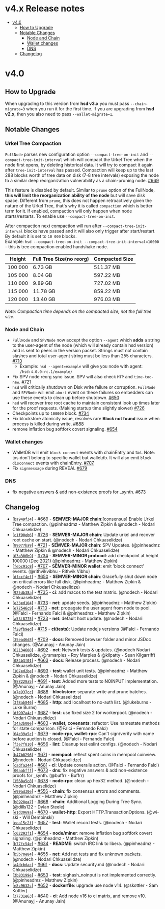 v4.x Release notes
==================

<!-- toc -->

- [v4.0](#v40)
  * [How to Upgrade](#how-to-upgrade)
  * [Notable Changes](#notable-changes)
    + [Node and Chain](#node-and-chain)
    + [Wallet changes](#wallet-changes)
    + [DNS](#dns)
  * [Changelog](#changelog)

<!-- tocstop -->

# v4.0
## How to Upgrade
  When upgrading to this version from **hsd v3.x** you must pass `--chain-migrate=3` when you run it for the first time.
  If you are upgrading from **hsd v2.x**, then you also need to pass `--wallet-migrate=1`.

## Notable Changes
### Urkel Tree Compaction
  `FullNode` parses new configuration option `--compact-tree-on-init` and `--compact-tree-init-interval` which will compact the Urkel Tree when the node first opens, by deleting historical data. It will try to compact it again after `tree-init-interval` has passed. Compaction will keep up to the last 288 blocks worth of tree data on disk (7-8 tree intervals) exposing the node to a similar deep reorganization vulnerability as a chain-pruning node. [#669](https://github.com/handshake-org/hsd/pull/669)
  
  This feature is disabled by default. Similar to `prune` option of the FullNode, **this will limit the reorganization ability of the node** but will save disk space. Different from `prune`, this does not happen retroactively given the nature of the Urkel Tree, that's why it is called `compaction` which is better term for it. If enabled, compaction will only happen when node starts/restarts. To enable use `--compact-tree-on-init`.
  
  After compaction next compaction will run after `--compact-tree-init-interval` blocks have passed and it will also only trigger after start/restart. By default it is set to `10 000` blocks.  
  Example: `hsd --compact-tree-on-init --compact-tree-init-interval=10000` - this is tree compaction enabled handshake node.
  
| Height  | Full Tree Size(no reorg) | Compacted Size |
| ------  | ------------------------ | -------------- |
| 100 000 | 6.73 GB                  | 511.37 MB      |
| 105 000 | 8.04 GB                  | 597.22 MB      |
| 110 000 | 9.89 GB                  | 727.02 MB      |
| 115 000 | 11.78 GB                 | 859.22 MB      |
| 120 000 | 13.40 GB                 | 976.03 MB      |

*Note: Compaction time depends on the compacted size, not the full tree size.*
  

### Node and Chain
  - `FullNode` and `SPVNode` now accept the option `--agent` which **adds** a string to the user-agent of the node (which will already contain hsd version) and is sent to peers in the version packet. Strings must not contain slashes and total user-agent string must be less than 255 characters. [#710](https://github.com/handshake-org/hsd/pull/710)
    - Example: `hsd --agent=example` will give you node with agent: `/hsd:4.0.0-rc.1/example/`
  - Fix SPV node reorg sync issue. SPV will also check `MTP` and `time-too-new`. [#721](https://github.com/handshake-org/hsd/pull/721)
  - `hsd` will critically shutdown on Disk write failure or corruption. `FullNode` and `SPVNode` will emit `abort` event on these failures so embedders can use these events to clean up before shutdown. [#650](https://github.com/handshake-org/hsd/pull/650)
  - `hsd` will recover tree root cache to maintain consistent look up times later for the proof requests. (Making startup time slightly slower) [#726](https://github.com/handshake-org/hsd/pull/726)
  - Checkpoints up to `100000` block. [#734](https://github.com/handshake-org/hsd/pull/734)
  - Fix blockstore atomicity issue, resolves rare **Block not found** issue when process is killed during write. [#688](https://github.com/handshake-org/hsd/pull/688)
  - remove inflation bug softfork covert signaling. [#654](https://github.com/handshake-org/hsd/pull/654)

### Wallet changes
  - WalletDB will emit `block connect` events with chainEntry and txs. Note: txs don't belong to specific wallet but walletdb. It will also emit `block disconnect` events with chainEntry. [#707](https://github.com/handshake-org/hsd/pull/707)
  - Fix `signmessage` during REVEAL [#679](https://github.com/handshake-org/hsd/pull/679)

### DNS
  - fix negative answers & add non-existence proofs for _synth. [#673](https://github.com/handshake-org/hsd/pull/673)
      
## Changelog
 - \[[`ba949f34`](https://github.com/handshake-org/hsd/commit/ba949f34)] - [#669](https://github.com/handshake-org/hsd/pull/669) - **SEMVER-MAJOR chain**:[consensus] Enable Urkel Tree compaction. (@pinheadmz - Matthew Zipkin & @nodech - Nodari Chkuaselidze)
 - \[[`c1f90eb6`](https://github.com/handshake-org/hsd/commit/c1f90eb6)] - [#726](https://github.com/handshake-org/hsd/pull/726) - **SEMVER-MAJOR chain**: Update urkel and recover root cache on start. (@nodech - Nodari Chkuaselidze)
 - \[[`89077ba9`](https://github.com/handshake-org/hsd/commit/89077ba9)] - [#721](https://github.com/handshake-org/hsd/pull/721) - **SEMVER-MAJOR chain**: SPV Updates. (@pinheadmz - Matthew Zipkin & @nodech - Nodari Chkuaselidze)
 - \[[`03a306b9`](https://github.com/handshake-org/hsd/commit/03a306b9)] - [#734](https://github.com/handshake-org/hsd/pull/734) - **SEMVER-MINOR protocol**: add checkpoint at height 100000 (Dec 2021) (@pinheadmz - Matthew Zipkin)
 - \[[`febc91c8`](https://github.com/handshake-org/hsd/commit/febc91c8)] - [#707](https://github.com/handshake-org/hsd/pull/707) - **SEMVER-MINOR wallet**: emit 'block connect' events. (@rithvikvibhu - Rithvik Vibhu)
 - \[[`dfccf4ef`](https://github.com/handshake-org/hsd/commit/dfccf4ef)] - [#650](https://github.com/handshake-org/hsd/pull/650) - **SEMVER-MINOR chain**: Gracefully shut down node on critical errors like full disk. (@pinheadmz - Matthew Zipkin & @nodech - Nodari Chkuaselidze)
 - \[[`925db38a`](https://github.com/handshake-org/hsd/commit/925db38a)] - [#735](https://github.com/handshake-org/hsd/pull/735) - **ci**: add macos to the test matrix. (@nodech - Nodari Chkuaselidze)
 - \[[`e33ed104`](https://github.com/handshake-org/hsd/commit/e33ed104)] - [#733](https://github.com/handshake-org/hsd/pull/733) - **net**: update seeds. (@pinheadmz - Matthew Zipkin)
 - \[[`e77546c9`](https://github.com/handshake-org/hsd/commit/e77546c9)] - [#710](https://github.com/handshake-org/hsd/pull/710) - **net**: propagate the user agent from node to pool. (@Falci - Fernando Falci & @pinheadmz - Matthew Zipkin)
 - \[[`a53f8775`](https://github.com/handshake-org/hsd/commit/a53f8775)] - [#723](https://github.com/handshake-org/hsd/pull/723) - **net**: default host update. (@nodech - Nodari Chkuaselidze)
 - \[[`f28fb9ed`](https://github.com/handshake-org/hsd/commit/f28fb9ed)] - [#715](https://github.com/handshake-org/hsd/pull/715) - **ci(tests)**: Update nodejs versions (@Falci - Fernando Falci)
 - \[[`35ea46d8`](https://github.com/handshake-org/hsd/commit/35ea46d8)] - [#709](https://github.com/handshake-org/hsd/pull/709) - **docs**: Removed browser folder and minor JSDoc changes. (@Anunayj - Anunay Jain)
 - \[[`62134608`](https://github.com/handshake-org/hsd/commit/62134608)] - [#692](https://github.com/handshake-org/hsd/pull/692) - **net**: Network tests & updates. (@nodech Nodari Chkuaselidze, @rsmarples - Roy Marples & @kilpatty - Sean Kilgarriff)
 - \[[`084b3f01`](https://github.com/handshake-org/hsd/commit/084b3f01)] - [#663](https://github.com/handshake-org/hsd/pull/663) - **docs**: Release process. (@nodech - Nodari Chkuaselidze)
 - \[[`107ed2be`](https://github.com/handshake-org/hsd/commit/107ed2be)] - [#693](https://github.com/handshake-org/hsd/pull/693) - **test**: wallet unit tests. (@pinheadmz - Matthew Zipkin & @nodech - Nodari Chkuaselidze)
 - \[[`888228a5`](https://github.com/handshake-org/hsd/commit/888228a5)] - [#691](https://github.com/handshake-org/hsd/pull/691) - **test**: Added more tests to NOINPUT implementation. (@Anunayj - Anunay Jain)
 - \[[`a7e937cc`](https://github.com/handshake-org/hsd/commit/a7e937cc)] - [#688](https://github.com/handshake-org/hsd/pull/688) - **blockstore**: separate write and prune batches. (@nodech - Nodari Chkuaselidze)
 - \[[`3f8ab846`](https://github.com/handshake-org/hsd/commit/3f8ab846)] - [#685](https://github.com/handshake-org/hsd/pull/685) - **http**: add localhost to no-auth list. (@lukeburns - Luke Burns)
 - \[[`df997a4c`](https://github.com/handshake-org/hsd/commit/df997a4c)] - [#687](https://github.com/handshake-org/hsd/pull/687) - **test**: use fixed size 2 for workerpool. (@nodech - Nodari Chkuaselidze)
 - \[[`34a3b00e`](https://github.com/handshake-org/hsd/commit/34a3b00e)] - [#683](https://github.com/handshake-org/hsd/pull/683) - **wallet, covenants**: refactor: Use namestate methods for state comparison. (@Falci - Fernando Falci)
 - \[[`64e39a5c`](https://github.com/handshake-org/hsd/commit/64e39a5c)] - [#679](https://github.com/handshake-org/hsd/pull/679) - **node-rpc, wallet-rpc**: Can't sign/verify with name before auction is closed. (@Falci - Fernando Falci)
 - \[[`f3e7f810`](https://github.com/handshake-org/hsd/commit/f3e7f810)] - [#656](https://github.com/handshake-org/hsd/pull/656) - **lint**: Cleanup test eslint configs. (@nodech - Nodari Chkuaselidze)
 - \[[`b47b0296`](https://github.com/handshake-org/hsd/commit/b47b0296)] - [#671](https://github.com/handshake-org/hsd/pull/671) - **mempool**: reflect spent coins in mempool coinview. (@nodech - Nodari Chkuaselidze)
 - \[[`cadfa244`](https://github.com/handshake-org/hsd/commit/cadfa244)] - [#681](https://github.com/handshake-org/hsd/pull/681) - **ci**: Update coveralls action. (@Falci - Fernando Falci)
 - \[[`06aabfff`](https://github.com/handshake-org/hsd/commit/06aabfff)] - [#673](https://github.com/handshake-org/hsd/pull/673) - **dns**: fix negative answers & add non-existence proofs for _synth. (@buffrr - Buffrr)
 - \[[`1568a5c8`](https://github.com/handshake-org/hsd/commit/1568a5c8)] - [#678](https://github.com/handshake-org/hsd/pull/678) - **node-rpc**: clean up hex32 method. (@nodech - Nodari Chkuaselidze)
 - \[[`e99ad30e`](https://github.com/handshake-org/hsd/commit/e99ad30e)] - [#556](https://github.com/handshake-org/hsd/pull/556) - **chain**: fix consensus errors and comments. (@pinheadmz - Matthew Zipkin)
 - \[[`b8928ea7`](https://github.com/handshake-org/hsd/commit/b8928ea7)] - [#668](https://github.com/handshake-org/hsd/pull/668) - **chain**: Additional Logging During Tree Sync. (@dills122 - Dylan Steele)
 - \[[`e1d3969a`](https://github.com/handshake-org/hsd/commit/e1d3969a)] - [#670](https://github.com/handshake-org/hsd/pull/670) - **wallet-http**: Export HTTP.TransactionOptions. (@wi-ski - Will Dembinski)
 - \[[`eea15c2f`](https://github.com/handshake-org/hsd/commit/eea15c2f)] - [#657](https://github.com/handshake-org/hsd/pull/657) - **test**: Wallet record tests. (@nodech - Nodari Chkuaselidze)
 - \[[`c62293f1`](https://github.com/handshake-org/hsd/commit/c62293f1)] - [#654](https://github.com/handshake-org/hsd/pull/654) - **node/miner**: remove inflation bug softfork covert signaling. (@pinheadmz - Matthew Zipkin)
 - \[[`b77fc54e`](https://github.com/handshake-org/hsd/commit/b77fc54e)] - [#634](https://github.com/handshake-org/hsd/pull/634) - **README**: switch IRC link to libera. (@pinheadmz - Matthew Zipkin)
 - \[[`b5b70e84`](https://github.com/handshake-org/hsd/commit/b5b70e84)] - [#655](https://github.com/handshake-org/hsd/pull/655) - **net**: Add net tests and fix unknown packets. (@nodech - Nodari Chkuaselidze)
 - \[[`a4dcbdac`](https://github.com/handshake-org/hsd/commit/a4dcbdac)] - [#661](https://github.com/handshake-org/hsd/pull/661) - **docs**: Update security.md (@nodech - Nodari Chkuaselidze)
 - \[[`3b83199e`](https://github.com/handshake-org/hsd/commit/3b83199e)] - [#653](https://github.com/handshake-org/hsd/pull/653) - **test**: sighash_noinput is not implemented correctly. (@pinheadmz - Matthew Zipkin)
 - \[[`e8c9632c`](https://github.com/handshake-org/hsd/commit/e8c9632c)] - [#652](https://github.com/handshake-org/hsd/pull/652) - **dockerfile**: upgrade use node v14. (@skottler - Sam Kottler)
 - \[[`37731e63`](https://github.com/handshake-org/hsd/commit/37731e63)] - [#640](https://github.com/handshake-org/hsd/pull/640) - **ci**: Add node v16 to ci matrix, and remove v10. (@Anunayj - Anunay Jain)

